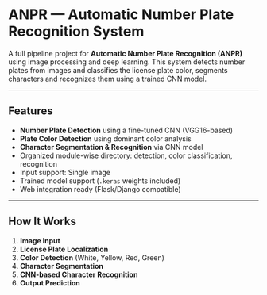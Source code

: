 #  ANPR — Automatic Number Plate Recognition System

A full pipeline project for **Automatic Number Plate Recognition (ANPR)** using image processing and deep learning. This system detects number plates from images and classifies the license plate color, segments characters and recognizes them using a trained CNN model.

---

##  Features

-  **Number Plate Detection** using a fine-tuned CNN (VGG16-based)
-  **Plate Color Detection** using dominant color analysis
-  **Character Segmentation & Recognition** via CNN model
-  Organized module-wise directory: detection, color classification, recognition
-  Input support: Single image 
-  Trained model support (`.keras` weights included)
-  Web integration ready (Flask/Django compatible)

---

##  How It Works

1. **Image Input**
2. **License Plate Localization**
3. **Color Detection** (White, Yellow, Red, Green)
4. **Character Segmentation**
5. **CNN-based Character Recognition**
6. **Output Prediction**



